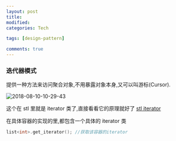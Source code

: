 ```yaml
---
layout: post
title:
modified:
categories: Tech

tags: [design-pattern]

comments: true
---
```


### 迭代器模式

提供一种方法来访问聚合对象,不用暴露对象本身,又可以叫游标(Cursor).

![2018-08-10-10-29-43](https://images-1257933000.cos.ap-chengdu.myqcloud.com/2018-08-10-10-29-43.png)

这个在 stl 里就是 iterator 类了,直接看看它的原理就好了
[stl iterator](http://www.cplusplus.com/reference/iterator/)

在具体容器的实现的里,都包含一个具体的 iterator 类

```cpp
list<int>.get_iterator(); //获取该容器的iterator
```
